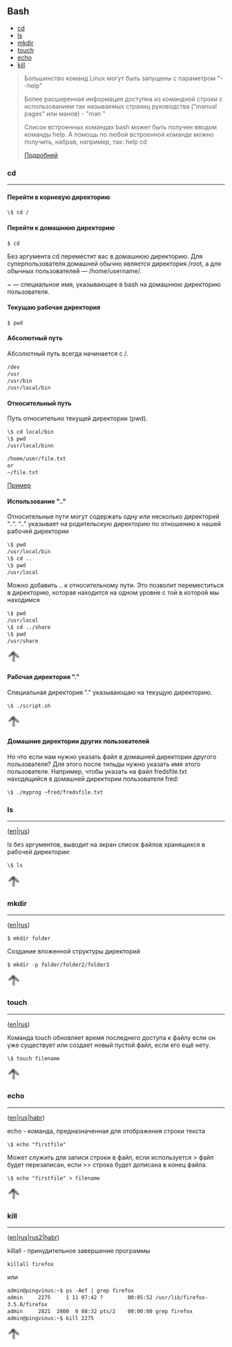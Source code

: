 ## Bash


* [cd](#cd)
* [ls](#ls)
* [mkdir](#mkdir)
* [touch](#touch)
* [echo](#echo)
* [kill](#kill)

> Большинство команд Linux могут быть запущены с параметром  "--help"
>
> Более расширенная информация доступна из командной строки с использованием так называемых страниц руководства ("manual pages" или манов) - "man <command>"
>
> Список встроенных командах bash может быть получен вводом команды  help. А помощь по любой встроенной команде можно получить, набрав, например, так: help cd
>
> [Подробней](https://www.sao.ru/hq/sts/linux/doc/lnag/2.html)


### cd

---

#### Перейти в корневую директорию
```
\$ cd /
```
#### Перейти к домашнюю директорию

```
$ cd
```
Без аргумента cd переместит вас в домашнюю директорию. Для суперпользователя домашней обычно является директория /root, а для обычных пользователей — /home/username/.

~ — специальное имя, указывающее в bash на домашнюю директорию пользователя.

#### Текущаю рабочая директория
```
$ pwd
```
#### Абсолютный путь

Абсолютный путь всегда начинается с /.

```
/dev
/usr
/usr/bin
/usr/local/bin
```
#### Отноcительный путь

Путь отноcительно текущей директории (pwd).
```
\$ cd local/bin
\$ pwd
/usr/local/binn
```
```
/home/user/file.txt
or
~/file.txt
```
[Пример](http://www.linuxnix.com/abslute-path-vs-relative-path-in-linuxunix/)

#### Использование ".."

Относительные пути могут содержать одну или несколько директорий "..". ".." указывает на родительскую директорию по отношению к нашей рабочей директории

```
\$ pwd
/usr/local/bin
\$ cd ..
\$ pwd
/usr/local
```
Можно добавить .. к относительному пути. Это позволит переместиться в директорию, которая находится на одном уровне с той в которой мы находимся

```
\$ pwd
/usr/local
\$ cd ../share
\$ pwd
/usr/share
```
[![up](/image/up.png)](#bash)

#### Рабочая директория "."

Специальная директория "." указывающаю на текущую директорию.
```
\$ ./script.sh
```
[![up](/image/up.png)](#bash)

####  Домашние директории других пользователей

Но что если нам нужно указать файл в домашней директории другого пользователя? Для этого после тильды нужно указать имя этого пользователя. Например, чтобы указать на файл fredsfile.txt находящийся в домашней директории пользователя fred:

```
\$ ./myprog ~fred/fredsfile.txt
```


### ls

---

([en](https://en.wikipedia.org/wiki/Ls)|[rus](http://rus-linux.net/MyLDP/consol/hdrguide/rusman/ls.htm))


ls без аргументов, выводит на экран список файлов хранящихся в рабочей директории:

```l
\$ ls
```

[![up](/image/up.png)](#bash)



### mkdir

---

([en](https://en.wikipedia.org/wiki/Mkdir)|[rus](https://ru.wikipedia.org/wiki/Mkdir))

```
$ mkdir folder
```
Создание вложенной структуры директорий
```
$ mkdir -p folder/folder2/folder3
```
[![up](/image/up.png)](#bash)



### touch

---

([en](https://en.wikipedia.org/wiki/Touch_%28Unix%29)|[rus](http://itcollider.ru/forum/linuxoid/1181-komanda-touch-v-linux.html))

Команда touch обновляет время последнего доступа к файлу если он уже существует или создает новый пустой файл, если его ещё нету.

```
\$ touch filename
```


[![up](/image/up.png)](#bash)



### echo

---

([en](http://linux.die.net/man/1/echo)|[rus](https://ru.wikipedia.org/wiki/Echo)|[habr](https://habrahabr.ru/post/119436/))

echo - команда, предназначенная для отображения строки текста
```
\$ echo "firstfile"
```
Может служить для записи строки в файл, если используется > файл будет перезаписан, если >> строка будет дописана в конец файла.
```
\$ echo "firstfile" > filename
```

[![up](/image/up.png)](#bash)


### kill

---

([en](http://linux.die.net/man/1/killall)|[rus](http://rus-linux.net/MyLDP/BOOKS/MDK-10/process-signals.html)|[rus2](http://rus-linux.net/MyLDP/consol/kill.html)|[habr](https://habrahabr.ru/post/95102/))

killall - принудительное завершение программы
```
killall firefox
```
или
```
admin@pingvinus:~$ ps -Aef | grep firefox
admin     2275     1 11 07:42 ?        00:05:52 /usr/lib/firefox-3.5.8/firefox
admin     2821  2800  0 08:32 pts/2    00:00:00 grep firefox
admin@pingvinus:~$ kill 2275
```
[![up](/image/up.png)](#bash)
